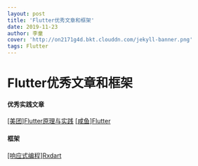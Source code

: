```yaml
---
layout: post
title: 'Flutter优秀文章和框架'
date: 2019-11-23
author: 李童
cover: 'http://on2171g4d.bkt.clouddn.com/jekyll-banner.png'
tags: Flutter
---
```


# Flutter优秀文章和框架


#### 优秀实践文章
[[美团]Flutter原理与实践](https://tech.meituan.com/2018/08/09/waimai-flutter-practice.html)
[[咸鱼]Flutter](https://www.jianshu.com/nb/27625463)

#### 框架
[[响应式编程]Rxdart](https://github.com/ReactiveX/rxdart)